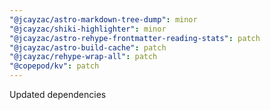 ```yaml
---
"@jcayzac/astro-markdown-tree-dump": minor
"@jcayzac/shiki-highlighter": minor
"@jcayzac/astro-rehype-frontmatter-reading-stats": patch
"@jcayzac/astro-build-cache": patch
"@jcayzac/rehype-wrap-all": patch
"@copepod/kv": patch
---
```


Updated dependencies
